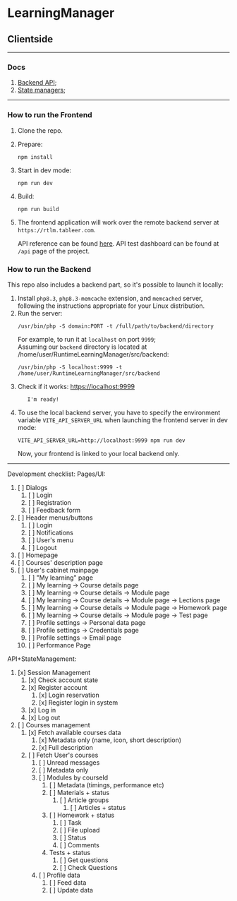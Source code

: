 # LearningManager

## Clientside

----

### Docs

1. [Backend API](./src/backend/help.md);
2. [State managers](./src/stores/docs);

----

### How to run the Frontend

1. Clone the repo.
2. Prepare:
    ```
    npm install
    ```
3. Start in dev mode:
   ```
   npm run dev
   ```
4. Build:
   ```
   npm run build
   ```
5. The frontend application will work over the remote backend server at `https://rtlm.tableer.com`.

   API reference can be found [here](./src/backend/help.md).
   API test dashboard can be found at `/api` page of the project.

### How to run the Backend

This repo also includes a backend part, so it's possible to launch it locally:

1. Install `php8.3`, `php8.3-memcache` extension, and `memcached` server, following the instructions appropriate for
   your Linux distribution.
2. Run the server:
   ```
   /usr/bin/php -S domain:PORT -t /full/path/to/backend/directory
   ```
   For example, to run it at `localhost` on port `9999`;    
   Assuming our `backend` directory is located at /home/user/RuntimeLearningManager/src/backend:
   ```
   /usr/bin/php -S localhost:9999 -t /home/user/RuntimeLearningManager/src/backend
   ```
3. Check if it works: [https://localhost:9999](https://localhost:9999)
   ```
      I'm ready!
   ```
4. To use the local backend server, you have to specify the environment variable `VITE_API_SERVER_URL` when launching
   the frontend server in dev mode:
   ```
   VITE_API_SERVER_URL=http://localhost:9999 npm run dev
   ```
   Now, your frontend is linked to your local backend only.

 ----

Development checklist:
Pages/UI:

1. [ ] Dialogs
    1. [ ] Login
    2. [ ] Registration
    3. [ ] Feedback form
2. [ ] Header menus/buttons
    1. [ ] Login
    2. [ ] Notifications
    3. [ ] User's menu
    4. [ ] Logout
3. [ ] Homepage
4. [ ] Courses' description page
5. [ ] User's cabinet mainpage
    1. [ ] "My learning" page
    2. [ ] My learning -> Course details page
    3. [ ] My learning -> Course details -> Module page
    4. [ ] My learning -> Course details -> Module page -> Lections page
    5. [ ] My learning -> Course details -> Module page -> Homework page
    6. [ ] My learning -> Course details -> Module page -> Test page
    7. [ ] Profile settings -> Personal data page
    8. [ ] Profile settings -> Credentials page
    9. [ ] Profile settings -> Email page
    10. [ ] Performance Page

API+StateManagement:

1. [x] Session Management
    1. [x] Check account state
    2. [x] Register account
        1. [x] Login reservation
        2. [x] Register login in system
    3. [x] Log in
    4. [x] Log out
2. [ ] Courses management
    1. [x] Fetch available courses data
        1. [x] Metadata only (name, icon, short description)
        2. [x] Full description
    2. [ ] Fetch User's courses
        1. [ ] Unread messages
        2. [ ] Metadata only
        3. [ ] Modules by courseId
            1. [ ] Metadata (timings, performance etc)
            2. [ ] Materials + status
                1. [ ] Article groups
                    1. [ ] Articles + status
            3. [ ] Homework + status
                1. [ ] Task
                2. [ ] File upload
                3. [ ] Status
                4. [ ] Comments
            4. Tests + status
                1. [ ] Get questions
                2. [ ] Check Questions
        4. [ ] Profile data
            1. [ ] Feed data
            2. [ ] Update data